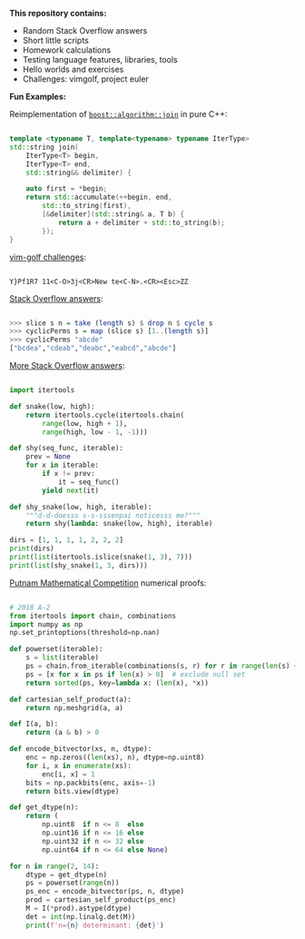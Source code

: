 **This repository contains:**

 - Random Stack Overflow answers
 - Short little scripts
 - Homework calculations
 - Testing language features, libraries, tools
 - Hello worlds and exercises
 - Challenges: vimgolf, project euler

**Fun Examples:**

Reimplementation of [`boost::algorithm::join`](https://www.boost.org/doc/libs/1_67_0/boost/algorithm/string/join.hpp) in pure C++:

```cpp

template <typename T, template<typename> typename IterType>
std::string join(
    IterType<T> begin,
    IterType<T> end,
    std::string&& delimiter) {

    auto first = *begin;
    return std::accumulate(++begin, end,
        std::to_string(first),
        [&delimiter](std::string& a, T b) {
            return a + delimiter + std::to_string(b);
        });
}
```

[vim-golf challenges](http://www.vimgolf.com/challenges/55b18bbea9c2c30d04000001):

```vim

Y}Pf1R7 11<C-O>3j<CR>New te<C-N>.<CR><Esc>ZZ
```

[Stack Overflow answers](https://stackoverflow.com/questions/50194695/build-a-specific-list-of-string-from-a-string-in-haskell#50196495):

```haskell

>>> slice s n = take (length s) $ drop n $ cycle s
>>> cyclicPerms s = map (slice s) [1..(length s)]
>>> cyclicPerms "abcde"
["bcdea","cdeab","deabc","eabcd","abcde"]
```

[More Stack Overflow answers](https://stackoverflow.com/questions/51145453/looping-through-a-list-with-a-custom-counter#51145687):

```python

import itertools

def snake(low, high):
    return itertools.cycle(itertools.chain(
        range(low, high + 1),
        range(high, low - 1, -1)))

def shy(seq_func, iterable):
    prev = None
    for x in iterable:
        if x != prev:
            it = seq_func()
        yield next(it)

def shy_snake(low, high, iterable):
    """d-d-doesss s-s-sssenpai noticesss me?"""
    return shy(lambda: snake(low, high), iterable)

dirs = [1, 1, 1, 1, 2, 2, 2]
print(dirs)
print(list(itertools.islice(snake(1, 3), 7)))
print(list(shy_snake(1, 3, dirs)))
```

[Putnam Mathematical Competition](https://en.wikipedia.org/wiki/William_Lowell_Putnam_Mathematical_Competition) numerical proofs:

```python

# 2018 A-2
from itertools import chain, combinations
import numpy as np
np.set_printoptions(threshold=np.nan)

def powerset(iterable):
    s = list(iterable)
    ps = chain.from_iterable(combinations(s, r) for r in range(len(s) + 1))
    ps = [x for x in ps if len(x) > 0]  # exclude null set
    return sorted(ps, key=lambda x: (len(x), *x))

def cartesian_self_product(a):
    return np.meshgrid(a, a)

def I(a, b):
    return (a & b) > 0

def encode_bitvector(xs, n, dtype):
    enc = np.zeros((len(xs), n), dtype=np.uint8)
    for i, x in enumerate(xs):
        enc[i, x] = 1
    bits = np.packbits(enc, axis=-1)
    return bits.view(dtype)

def get_dtype(n):
    return (
        np.uint8  if n <= 8  else
        np.uint16 if n <= 16 else
        np.uint32 if n <= 32 else
        np.uint64 if n <= 64 else None)

for n in range(2, 14):
    dtype = get_dtype(n)
    ps = powerset(range(n))
    ps_enc = encode_bitvector(ps, n, dtype)
    prod = cartesian_self_product(ps_enc)
    M = I(*prod).astype(dtype)
    det = int(np.linalg.det(M))
    print(f'n={n} determinant: {det}')
```
